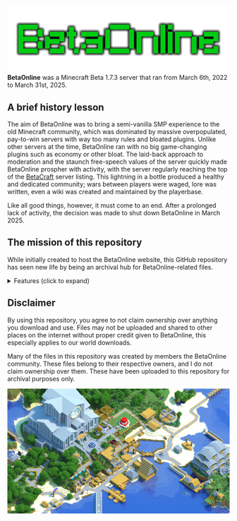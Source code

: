 ![BetaOnline Banner](https://raw.githubusercontent.com/zion-garner/betaonline/refs/heads/main/bonus/logos/BetaOnline_Logo_Banner_Transparent.png)
**BetaOnline** was a Minecraft Beta 1.7.3 server that ran from March 6th, 2022 to March 31st, 2025. 

## A brief history lesson

The aim of BetaOnline was to bring a semi-vanilla SMP experience to the old Minecraft community, which was dominated by massive overpopulated, pay-to-win servers with way too many rules and bloated plugins. Unlike other servers at the time, BetaOnline ran with no big game-changing plugins such as economy or other bloat. The laid-back approach to moderation and the staunch free-speech values of the server quickly made BetaOnline prospher with activity, with the server regularly reaching the top of the [BetaCraft](https://betacraft.uk/) server listing. This lightning in a bottle produced a healthy and dedicated community; wars between players were waged, lore was written, even a wiki was created and maintained by the playerbase.

Like all good things, however, it must come to an end. After a prolonged lack of activity, the decision was made to shut down BetaOnline in March 2025.

## The mission of this repository

While initially created to host the BetaOnline website, this GitHub repository has seen new life by being an archival hub for BetaOnline-related files.

<details>
<summary>Features (click to expand)</summary>

* World downloads
* Screenshots
* Community-created content
* Behind-the-scenes stuff never seen before!
* ...and more!

</details>

## Disclaimer

By using this repository, you agree to not claim ownership over anything you download and use. Files may not be uploaded and shared to other places on the internet without proper credit given to BetaOnline, this especially applies to our world downloads.

Many of the files in this repository was created by members the BetaOnline community. These files belong to their respective owners, and I do not claim ownership over them. These have been uploaded to this repository for archival purposes only.

![Oak Hills Render](https://raw.githubusercontent.com/zion-garner/betaonline/refs/heads/main/bonus/renders/Render_Oak_Hills.png)
